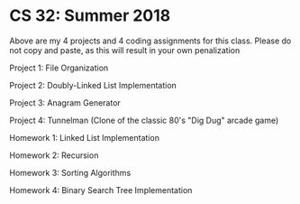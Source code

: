 # CS 32: Summer 2018
Above are my 4 projects and 4 coding assignments for this class. 
Please do not copy and paste, as this will result in your own penalization

Project 1: File Organization

Project 2: Doubly-Linked List Implementation

Project 3: Anagram Generator

Project 4: Tunnelman (Clone of the classic 80's "Dig Dug" arcade game)

Homework 1: Linked List Implementation

Homework 2: Recursion

Homework 3: Sorting Algorithms

Homework 4: Binary Search Tree Implementation
